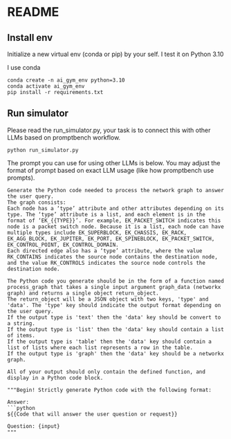 # README

## Install env
Initialize a new virtual env (conda or pip) by your self. I test it on Python 3.10

I use conda

```
conda create -n ai_gym_env python=3.10
conda activate ai_gym_env
pip install -r requirements.txt
```

## Run simulator
Please read the run_simulator.py, your task is to connect this with other LLMs based on promptbench workflow.

```
python run_simulator.py
```
The prompt you can use for using other LLMs is below. You may adjust the format of prompt based on exact LLM usage (like how promptbench use prompts).

```text
Generate the Python code needed to process the network graph to answer the user query. 
The graph consists: 
Each node has a ‘type’ attribute and other attributes depending on its type. The ‘type’ attribute is a list, and each element is in the format of ‘EK_{{TYPE}}’. For example, EK_PACKET_SWITCH indicates this node is a packet switch node. Because it is a list, each node can have multiple types include EK_SUPERBLOCK, EK_CHASSIS, EK_RACK, EK_AGG_BLOCK, EK_JUPITER, EK_PORT, EK_SPINEBLOCK, EK_PACKET_SWITCH, EK_CONTROL_POINT, EK_CONTROL_DOMAIN.
Each directed edge also has a ‘type’ attribute, where the value RK_CONTAINS indicates the source node contains the destination node, and the value RK_CONTROLS indicates the source node controls the destination node. 

The Python code you generate should be in the form of a function named process_graph that takes a single input argument graph_data (networkx graph) and returns a single object return_object. 
The return_object will be a JSON object with two keys, 'type' and 'data'. The 'type' key should indicate the output format depending on the user query. 
If the output type is 'text' then the 'data' key should be convert to a string. 
If the output type is 'list' then the 'data' key should contain a list of items.
If the output type is 'table' then the 'data' key should contain a list of lists where each list represents a row in the table. 
If the output type is 'graph' then the 'data' key should be a networkx graph.

All of your output should only contain the defined function, and display in a Python code block.

"""Begin! Strictly generate Python code with the following format:

Answer:
```python
${{Code that will answer the user question or request}}

Question: {input}
"""

```
